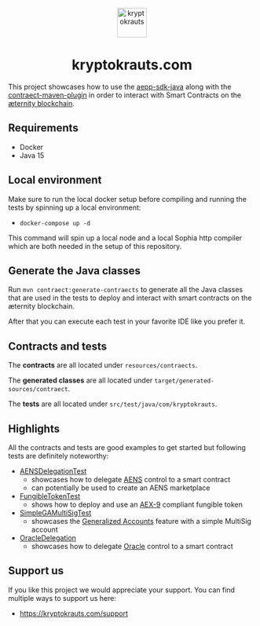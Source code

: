 <p align="center">
  <a href="https://kryptokrauts.com">
    <img alt="kryptokrauts" src="https://kryptokrauts.com/img/logo.svg" width="60" />
  </a>
</p>
<h1 align="center">
  kryptokrauts.com
</h1>

This project showcases how to use the [aepp-sdk-java](https://github.com/kryptokrauts/aepp-sdk-java) along with the [contraect-maven-plugin](https://github.com/kryptokrauts/contraect-maven-plugin) in order
to interact with Smart Contracts on the [æternity blockchain](https://aeternity.com).

## Requirements
- Docker
- Java 15

## Local environment
Make sure to run the local docker setup before compiling and running the tests by spinning up a local environment:

- `docker-compose up -d`

This command will spin up a local node and a local Sophia http compiler which are both needed in the setup of this repository.

## Generate the Java classes
Run `mvn contraect:generate-contraects` to generate all the Java classes
that are used in the tests to deploy and interact with smart contracts on the æternity blockchain.

After that you can execute each test in your favorite IDE like you prefer it.

## Contracts and tests
The **contracts** are all located under `resources/contraects`.

The **generated classes** are all located under `target/generated-sources/contraect`.

The **tests** are all located under `src/test/java/com/kryptokrauts`.

## Highlights
All the contracts and tests are good examples to get started but following tests are definitely noteworthy:

- [AENSDelegationTest](src/test/java/com/kryptokrauts/AENSDelegationTest.java)
    - showcases how to delegate [AENS](https://aeternity.com/protocol/AENS.html) control to a smart contract
    - can potentially be used to create an AENS marketplace
- [FungibleTokenTest](src/test/java/com/kryptokrauts/FungibleTokenTest.java)
    - shows how to deploy and use an [AEX-9](https://github.com/aeternity/AEXs/blob/master/AEXS/aex-9.md) compliant fungible token
- [SimpleGAMultiSigTest](src/test/java/com/kryptokrauts/SimpleGAMultiSigTest.java)
    - showcases the [Generalized Accounts](https://aeternity.com/protocol/generalized_accounts/ga_explained.html) feature with a simple MultiSig account
- [OracleDelegation](src/test/java/com/kryptokrauts/OracleDelegationTest.java)
    - showcases how to delegate [Oracle](https://aeternity.com/protocol/oracles/index.html) control to a smart contract
    
## Support us

If you like this project we would appreciate your support. You can find multiple ways to support us here:

- https://kryptokrauts.com/support